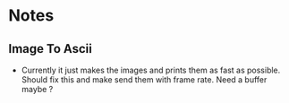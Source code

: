 # Notes

## Image To Ascii 
- Currently it just makes the images and prints them as fast as possible. Should fix this and make send them with frame rate. Need a buffer maybe ? 

